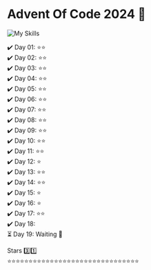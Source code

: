 # Advent Of Code 2024 🎄
![My Skills](https://go-skill-icons.vercel.app/api/icons?i=python,js,golang,lua,cpp&titles=true)

:heavy_check_mark: Day 01: :star::star:<br>
:heavy_check_mark: Day 02: :star::star:<br>
:heavy_check_mark: Day 03: :star::star:<br>
:heavy_check_mark: Day 04: :star::star:<br>
:heavy_check_mark: Day 05: :star::star:<br>
:heavy_check_mark: Day 06: :star::star:<br>
:heavy_check_mark: Day 07: :star::star:<br>
:heavy_check_mark: Day 08: :star::star:<br>
:heavy_check_mark: Day 09: :star::star:<br>
:heavy_check_mark: Day 10: :star::star:<br>
:heavy_check_mark: Day 11: :star::star:<br>
:heavy_check_mark: Day 12: :star:<br>
:heavy_check_mark: Day 13: :star::star:<br>
:heavy_check_mark: Day 14: :star::star:<br>
:heavy_check_mark: Day 15: :star:<br>
:heavy_check_mark: Day 16: :star:<br>
:heavy_check_mark: Day 17: :star::star:<br>
:heavy_check_mark: Day 18: <br>
:hourglass_flowing_sand: Day 19: Waiting 🔨<br>

Stars 3️⃣1️⃣ <br>
:star::star::star::star::star::star::star::star::star::star::star::star::star::star::star::star::star::star::star::star::star::star::star::star::star::star::star::star::star::star::star:
